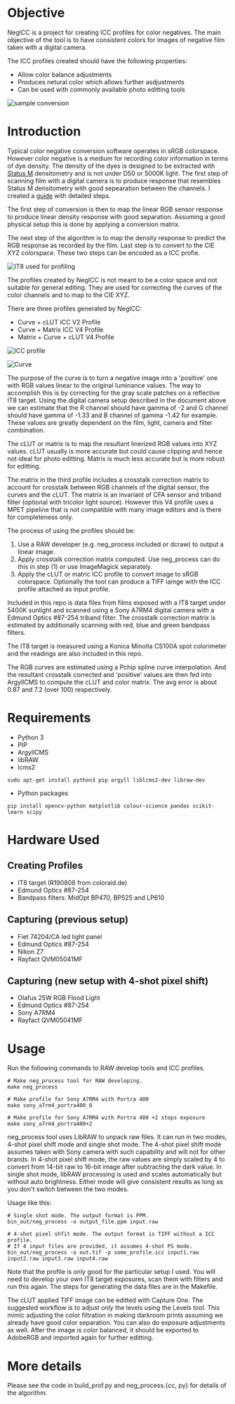 # Objective

NegICC is a project for creating ICC profiles for color negatives. The main
objective of the tool is to have consistent colors for images of negative
film taken with a digital camera.

The ICC profiles created should have the following properties:
* Allow color balance adjustments
* Produces netural color which allows further asdjustments
* Can be used with commonly available photo editting tools

![sample conversion](samples/sample.png)

# Introduction

Typical color negative conversion software operates in sRGB colorspace.
However color negative is a medium for recording color information in terms
of dye density. The density of the dyes is designed to be extracted with
[Status M](https://law.resource.org/pub/us/cfr/ibr/001/aimm.it2.18.1996.pdf) densitometry and is not under D50 or 5000K light. The first step
of scanning film with a digital camera is to produce response that resembles
Status M densitometry with good sepearation between the channels. I created
a [guide](https://docs.google.com/document/d/1NsfFPx5c7kxNRUhuGQBKRNnaN0c52SjLsZsyhLCj3OE/edit?usp=sharing) with detailed steps.

The first step of conversion is then to map the linear RGB sensor response
to produce linear density response with good separation. Assuming a good
physical setup this is done by applying a conversion matrix.

The next step of the algorithm is to map the density response to predict
the RGB response as recorded by the film. Last step is to convert to the
CIE XYZ colorspace. These two steps can be encoded as a ICC profie.

![IT8 used for profiling](samples/it8.png)

The profiles created by NegICC is not meant to be a color space and not
suitable for general editing. They are used for correcting the curves of
the color channels and to map to the CIE XYZ.

There are three profiles generated by NegICC:
* Curve + cLUT ICC V2 Profile
* Curve + Matrix ICC V4 Profile
* Matrix + Curve + cLUT V4 Profile

![ICC profile](samples/icc.png)

![Curve](samples/curve.png)

The purpose of the curve is to turn a negative image into a 'positive' one
with RGB values linear to the original luminance values. The way to
accomplish this is by correcting for the gray scale patches on a reflective
IT8 target. Using the digital camera setup described in the document above
we can estimate that the R channel should have gamma of -2 and G channel
should have gamma of -1.33 and B channel of gamma -1.42 for example. These
values are greatly dependent on the film, light, camera and filter
combination.

The cLUT or matrix is to map the resultant linerized RGB values into XYZ
values. cLUT usually is more accurate but could cause clipping and hence
not ideal for photo editting. Matrix is much less accurate but is more
robust for editting.

The matrix in the third profile includes a crosstalk correction matrix to
account for crosstalk between RGB channels of the digital sensor, the
curves and the cLUT. The matrix is an invariant of CFA sensor and triband
filter (optional with tricolor light source). However this V4 profile uses
a MPET pipeline that is not compatible with many image editors and is there
for completeness only.

The process of using the profiles should be:
1. Use a RAW developer (e.g. neg_process included or dcraw) to output a
   linear image.
2. Apply crosstalk correction matrix computed. Use neg_process can do this
   in step (1) or use ImageMagick separately.
3. Apply the cLUT or matric ICC profile to convert image to sRGB colorspace.
   Optionally the tool can produce a TIFF iamge with the ICC profile attached
   as input profile.

Included in this repo is data files from films exposed with a
IT8 target under 5400K sunlight and scanned using a Sony A7RM4 digital camera
with a Edmund Optics #87-254 triband filter. The crosstalk correction matrix
is estimated by additionally scanning with red, blue and green bandpass filters.

The IT8 target is measured using a Konica Minolta CS100A spot colorimeter and
the readings are also included in this repo.

The RGB curves are estimated using a Pchip spline curve interpolation. And the
resultant crosstalk corrected and 'positive' values are then fed into ArgyllCMS
to compute the cLUT and color matrix. The avg error is about 0.87 and 7.2 (over
100) respectively.

# Requirements

* Python 3
* PIP
* ArgyllCMS
* libRAW
* lcms2
```
sudo apt-get install python3 pip argyll liblcms2-dev libraw-dev
```
* Python packages
```
pip install opencv-python matplotlib colour-science pandas scikit-learn scipy
```

# Hardware Used

## Creating Profiles
* IT8 target (R190808 from coloraid.de)
* Edmund Optics #87-254
* Bandpass filters: MidOpt BP470, BP525 and LP610

## Capturing (previous setup)
* Fiet 74204/CA led light panel
* Edmund Optics #87-254
* Nikon Z7
* Rayfact QVM05041MF

## Capturing (new setup with 4-shot pixel shift)
* Olafus 25W RGB Flood Light
* Edmund Optics #87-254
* Sony A7RM4
* Rayfact QVM05041MF

# Usage

Run the following commands to RAW develop tools and ICC profiles.

```
# Make neg_process tool for RAW developing.
make neg_process

# Make profile for Sony A7RM4 with Portra 400
make sony_a7rm4_portra400_0

# Make profile for Sony A7RM4 with Portra 400 +2 stops exposure
make sony_a7rm4_portra400+2
```

neg_process tool uses LibRAW to unpack raw files. It can run in two modes,
4-shot pixel shift mode and single shot mode. The 4-shot pixel shift mode
assumes taken with Sony camera with such capability and will not for other
brands. In 4-shot pixel shift mode, the raw values are simply scaled by 4
to convert from 14-bit raw to 16-bit image after subtracting the dark value.
In single shot mode, libRAW processing is used and scales automatically but
without auto brightness. Either mode will give consistent results as long
as you don't switch between the two modes.

Usage like this:
```
# Single shot mode. The output format is PPM.
bin_out/neg_process -o output_file.ppm input.raw

# 4-shot pixel shfit mode. The output format is TIFF without a ICC profile.
# If 4 input files are provided, it assumes 4-shot PS mode.
bin_out/neg_process -o out.tif -p some_profile.icc input1.raw input2.raw input3.raw input4.raw
```

Note that the profile is only good for the particular setup I used. You will
need to develop your own IT8 target exposures, scan them with filters and run
this again. The steps for generating the data files are in the Makefile.

The cLUT applied TIFF image can be editted with Capture One. The suggested
workflow is to adjust *only* the levels using the Levels tool. This mimic
adjusting the color filtration in making darkroom prints assuming we already
have good color separation. You can also do exposure adjustments as well.
After the image is color balanced, it should be exported to AdobeRGB and
imported again for further editting.

# More details

Please see the code in build_prof.py and neg_process.{cc, py} for details of the algorithm.
